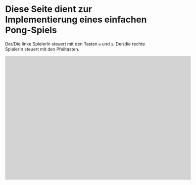 # Diese Seite dient zur Implementierung eines einfachen Pong-Spiels

Der/Die linke SpielerIn steuert mit den Tasten `w` und `s`. 
Der/die rechte SpielerIn steuert mit den Pfeiltasten.

<script>
import {pt} from "src/client/graphics.js";
import {Game} from "./pong.js";
</script>

<style>
.playfield {
  position: relative;
  width: 600px;
  height: 400px;
  background-color: lightGray;
  border-color: black;
}

.ball {
  border-radius: 50%;
  width: 20px;
  height: 20px;
  background-color: Red;
  border-color: black;
}

.paddle {
  width: 10px;
  height: 100px;
  background-color: Purple;
}

.scoreBoard {
  width: 50px;
  height: 20px;
  background-color: lightGreen;
  text-align: center;
}
</style>

<div class="playfield" id="playfield"></div>

<script>

let playfield = lively.query(this, "#playfield");
let ball = <div class="ball" id="ball"></div>;
let paddleLeft = <div class="paddle" id="paddleLeft"></div>;
let paddleRight = <div class="paddle" id="paddleRight"></div>;
let scoreBoard = <div class="scoreBoard" id="scoreBoard"></div>;

let game = new Game(playfield, ball, [paddleLeft, paddleRight], scoreBoard, this.parentElement);

(async () => {
  while(lively.isInBody(world)) {
    game.step();
    await lively.sleep(10);
  }
})()
""
</script>